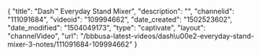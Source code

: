 {
    "title": "Dash&trade; Everyday Stand Mixer",
    "description": "",
    "channelid": "111091684",
    "videoid": "109994662",
    "date_created": "1502523602",
    "date_modified": "1504049173",
    "type": "captivate",
    "layout": "channelVideo",
    "url": "\/bbbusa-latest-videos\/dash\u00e2-everyday-stand-mixer-3-notes\/111091684-109994662"
}